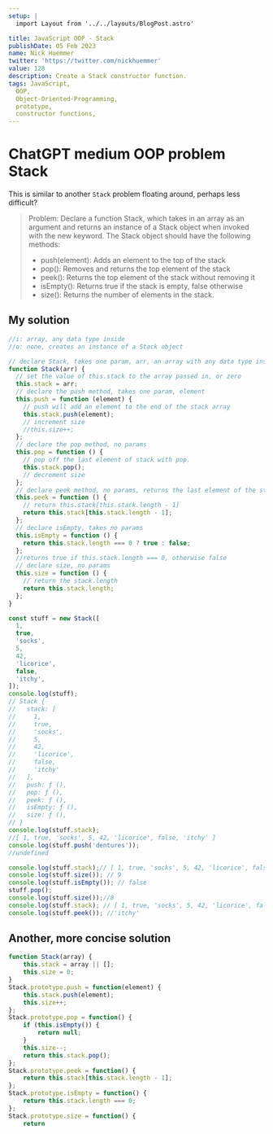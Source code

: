 ```yaml
---
setup: |
  import Layout from '../../layouts/BlogPost.astro'

title: JavaScript OOP - Stack
publishDate: 05 Feb 2023
name: Nick Huemmer
twitter: 'https://twitter.com/nickhuemmer'
value: 128
description: Create a Stack constructor function.
tags: JavaScript,
  OOP,
  Object-Oriented-Programming,
  prototype,
  constructor functions,
---
```


# ChatGPT medium OOP problem Stack

This is similar to another `Stack` problem floating around, perhaps less difficult?

> Problem: Declare a function Stack, which takes in an array as an argument and returns an instance of a Stack object when invoked with the new keyword. The Stack object should have the following methods:
>
> - push(element): Adds an element to the top of the stack
> - pop(): Removes and returns the top element of the stack
> - peek(): Returns the top element of the stack without removing it
> - isEmpty(): Returns true if the stack is empty, false otherwise
> - size(): Returns the number of elements in the stack.

## My solution

```javascript
//i: array, any data type inside
//o: none, creates an instance of a Stack object

// declare Stack, takes one param, arr, an array with any data type inside
function Stack(arr) {
  // set the value of this.stack to the array passed in, or zero
  this.stack = arr;
  // declare the push method, takes one param, element
  this.push = function (element) {
    // push will add an element to the end of the stack array
    this.stack.push(element);
    // increment size
    //this.size++;
  };
  // declare the pop method, no params
  this.pop = function () {
    // pop off the last element of stack with pop.
    this.stack.pop();
    // decrement size
  };
  // declare peek method, no params, returns the last element of the stack array
  this.peek = function () {
    // return this.stack[this.stack.length - 1]
    return this.stack[this.stack.length - 1];
  };
  // declare isEmpty, takes no params
  this.isEmpty = function () {
    return this.stack.length === 0 ? true : false;
  };
  //returns true if this.stack.length === 0, otherwise false
  // declare size, no params
  this.size = function () {
    // return the stack.length
    return this.stack.length;
  };
}

const stuff = new Stack([
  1,
  true,
  'socks',
  5,
  42,
  'licorice',
  false,
  'itchy',
]);
console.log(stuff); 
// Stack {
//   stack: [
//     1,
//     true,
//     'socks',
//     5,
//     42,
//     'licorice',
//     false,
//     'itchy'
//   ],
//   push: ƒ (),
//   pop: ƒ (),
//   peek: ƒ (),
//   isEmpty: ƒ (),
//   size: ƒ (),
// }
console.log(stuff.stack);
//[ 1, true, 'socks', 5, 42, 'licorice', false, 'itchy' ]
console.log(stuff.push('dentures'));
//undefined

console.log(stuff.stack);// [ 1, true, 'socks', 5, 42, 'licorice', false, 'itchy', 'dentures' ]
console.log(stuff.size()); // 9
console.log(stuff.isEmpty()); // false
stuff.pop(); 
console.log(stuff.size());//8
console.log(stuff.stack); // [ 1, true, 'socks', 5, 42, 'licorice', false, 'itchy' ]
console.log(stuff.peek()); //'itchy'
```

## Another, more concise solution

```javascript
function Stack(array) {
    this.stack = array || [];
    this.size = 0;
}
Stack.prototype.push = function(element) {
    this.stack.push(element);
    this.size++;
};
Stack.prototype.pop = function() {
    if (this.isEmpty()) {
        return null;
    }
    this.size--;
    return this.stack.pop();
};
Stack.prototype.peek = function() {
    return this.stack[this.stack.length - 1];
};
Stack.prototype.isEmpty = function() {
    return this.stack.length === 0;
};
Stack.prototype.size = function() {
    return

```
